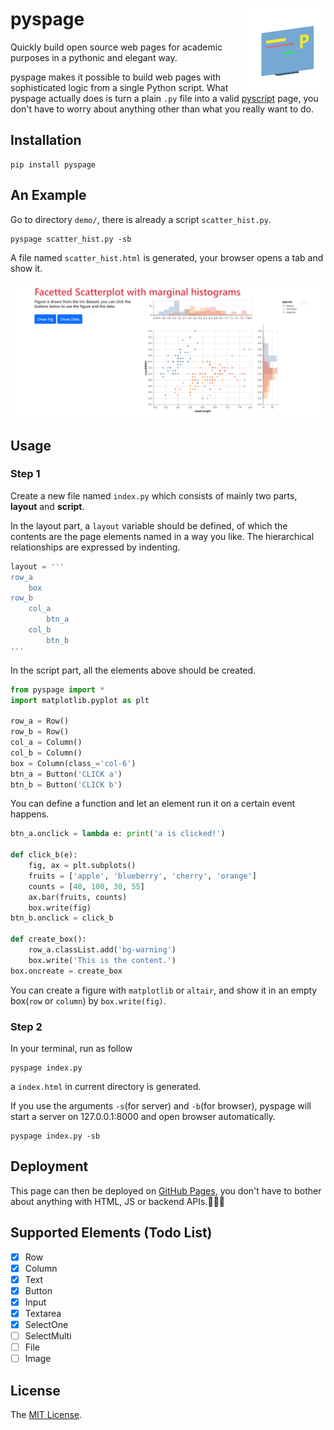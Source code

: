 # pyspage <img src="assets/icon.png" align="right" />

Quickly build open source web pages for academic purposes in a pythonic and elegant way.

pyspage makes it possible to build web pages with sophisticated logic from a single Python script. What pyspage actually does is turn a plain `.py` file into a valid [pyscript](https://pyscript.net/) page, you don't have to worry about anything other than what you really want to do.

## Installation

```shell
pip install pyspage
```

## An Example

Go to directory `demo/`, there is already a script `scatter_hist.py`.

```shell
pyspage scatter_hist.py -sb
```

A file named `scatter_hist.html` is generated, your browser opens a tab and show it.

![demo](assets/screenshot.png)

## Usage

### Step 1

Create a new file named `index.py` which consists of mainly two parts, **layout** and **script**.

In the layout part, a `layout` variable should be defined, of which the contents are the page elements named in a way you like. The hierarchical relationships are expressed by indenting.

```python
layout = '''
row_a
    box
row_b
    col_a
        btn_a
    col_b
        btn_b
'''
```

In the script part, all the elements above should be created.

```python
from pyspage import *
import matplotlib.pyplot as plt

row_a = Row()
row_b = Row()
col_a = Column()
col_b = Column()
box = Column(class_='col-6')
btn_a = Button('CLICK a')
btn_b = Button('CLICK b')
```

You can define a function and let an element run it on a certain event happens.

```python
btn_a.onclick = lambda e: print('a is clicked!')

def click_b(e):
    fig, ax = plt.subplots()
    fruits = ['apple', 'blueberry', 'cherry', 'orange']
    counts = [40, 100, 30, 55]
    ax.bar(fruits, counts)
    box.write(fig)
btn_b.onclick = click_b

def create_box():
    row_a.classList.add('bg-warning')
    box.write('This is the content.')
box.oncreate = create_box
```

You can create a figure with `matplotlib` or `altair`, and show it in an empty box(`row` or `column`) by `box.write(fig)`.

### Step 2

In your terminal, run as follow
```shell
pyspage index.py
```

a `index.html` in current directory is generated. 

If you use the arguments `-s`(for server) and `-b`(for browser), pyspage will start a server on 127.0.0.1:8000 and open browser automatically.

```shell
pyspage index.py -sb
```

## Deployment

This page can then be deployed on [GitHub Pages](https://pages.github.com/), you don't have to bother about anything with HTML, JS or backend APIs.🎉🎉🎉

## Supported Elements (Todo List)

- [x] Row
- [x] Column
- [x] Text
- [x] Button
- [x] Input
- [x] Textarea
- [x] SelectOne
- [ ] SelectMulti
- [ ] File
- [ ] Image

## License
The [MIT License](LICENSE).
